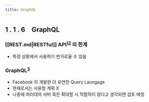 ```yaml
---
title: GraphQL
---
```


## 1 . 1 . 6 GraphQL

### [[REST.md|RESTful]] API<sup><a href="Service & API.md">1</a></sup><sup><a href="API Type.md">2</a></sup> 의 한계

- 특정 상황에서 사용하기 번거로울 수 있음

### GraphQL<sup><a href="https://graphql.org">3</a></sup>

- Facebook 이 개발한 더 유연한 Query Laungage
- 현재로서는 사용할 계획 X
- 나중에 여러대의 서버 혹은 확대할 시 적합하지 않다고 생각되면 검토 예정

[^graphql]: https://graphql.org
